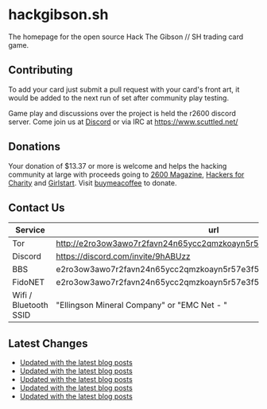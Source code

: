 # hackgibson.sh
The homepage for the open source Hack The Gibson // SH trading card game.


## Contributing

To add your card just submit a pull request with your card's front art, it would be added to the next run of set after community play testing.

Game play and discussions over the project is held the r2600 discord server. Come join us at [Discord](https://discord.com/invite/9hABUzz) or via IRC at https://www.scuttled.net/


## Donations

Your donation of $13.37 or more is welcome and helps the hacking community at large with proceeds going to [2600 Magazine](https://2600.com/), [Hackers for Charity](https://hackersforcharity.org) and [Girlstart](https://girlstart.org).  Visit [buymeacoffee](https://www.buymeacoffee.com/hackgibson.sh) to donate.


## Contact Us

Service | url
-|-
Tor | http://e2ro3ow3awo7r2favn24n65ycc2qmzkoayn5r57e3f56nvjwdcgg32ad.onion
Discord | https://discord.com/invite/9hABUzz
BBS | e2ro3ow3awo7r2favn24n65ycc2qmzkoayn5r57e3f56nvjwdcgg32ad.onion:23
FidoNET | e2ro3ow3awo7r2favn24n65ycc2qmzkoayn5r57e3f56nvjwdcgg32ad.onion:24554
Wifi / Bluetooth SSID | "Ellingson Mineral Company" or "EMC Net - <fidonet address>"

## Latest Changes
<!-- BLOG-POST-LIST:START -->
- [Updated with the latest blog posts](https://github.com/DFW2600/hackgibson.sh/commit/98b524bfdc2ce07f5aad7997fb8c29b85f3a565b)
- [Updated with the latest blog posts](https://github.com/DFW2600/hackgibson.sh/commit/dd4a326202c1f028ed1f6d7630e41ff9646c4784)
- [Updated with the latest blog posts](https://github.com/DFW2600/hackgibson.sh/commit/b258953a929e4452caa2fa5f8204d308153caa90)
- [Updated with the latest blog posts](https://github.com/DFW2600/hackgibson.sh/commit/00aa863b6fdc42212057f7f5c9e5c9bc3e7224be)
- [Updated with the latest blog posts](https://github.com/DFW2600/hackgibson.sh/commit/d9c788b0ad94078998b3ef5c3f076250ac0dd104)
<!-- BLOG-POST-LIST:END -->
